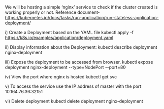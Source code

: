 We will be hosting a simple ‘nginx’ service to check if the cluster created is working properly or not.
Reference document- https://kubernetes.io/docs/tasks/run-application/run-stateless-application-deployment/ 

i) Create a Deployment based on the YAML file
 kubectl apply -f https://k8s.io/examples/application/deployment.yaml

ii) Display information about the Deployment:
 kubectl describe deployment nginx-deployment

iii) Expose the deployment to be accessed from browser.
 kubectl expose deployment nginx-deployment --type=NodePort --port=80
 

iv) View the port where nginx is hosted
 kubectl get svc
 
v) To access the service use the IP address of master with the port
  10.164.76.36:32151
 
vi) Delete deployment
  kubectl delete deployment nginx-deployment
